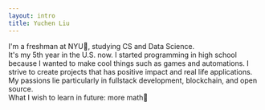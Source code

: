 ```yaml
---
layout: intro
title: Yuchen Liu
---
```



I'm a freshman at NYU🔮, studying CS and Data Science. 
<br>
It's my 5th year in the U.S. now. I started programming in high school because
I wanted to make cool things such as games and automations.
I strive to create projects that has positive impact and real life applications.
My passions lie particularly in fullstack development, blockchain, and open source.
<br>
What I wish to learn in future: more math🚀